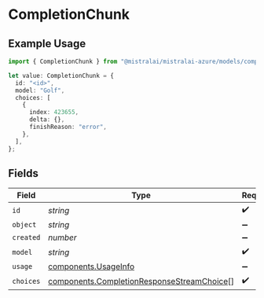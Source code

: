 # CompletionChunk

## Example Usage

```typescript
import { CompletionChunk } from "@mistralai/mistralai-azure/models/components";

let value: CompletionChunk = {
  id: "<id>",
  model: "Golf",
  choices: [
    {
      index: 423655,
      delta: {},
      finishReason: "error",
    },
  ],
};
```

## Fields

| Field                                                                                                    | Type                                                                                                     | Required                                                                                                 | Description                                                                                              |
| -------------------------------------------------------------------------------------------------------- | -------------------------------------------------------------------------------------------------------- | -------------------------------------------------------------------------------------------------------- | -------------------------------------------------------------------------------------------------------- |
| `id`                                                                                                     | *string*                                                                                                 | :heavy_check_mark:                                                                                       | N/A                                                                                                      |
| `object`                                                                                                 | *string*                                                                                                 | :heavy_minus_sign:                                                                                       | N/A                                                                                                      |
| `created`                                                                                                | *number*                                                                                                 | :heavy_minus_sign:                                                                                       | N/A                                                                                                      |
| `model`                                                                                                  | *string*                                                                                                 | :heavy_check_mark:                                                                                       | N/A                                                                                                      |
| `usage`                                                                                                  | [components.UsageInfo](../../models/components/usageinfo.md)                                             | :heavy_minus_sign:                                                                                       | N/A                                                                                                      |
| `choices`                                                                                                | [components.CompletionResponseStreamChoice](../../models/components/completionresponsestreamchoice.md)[] | :heavy_check_mark:                                                                                       | N/A                                                                                                      |